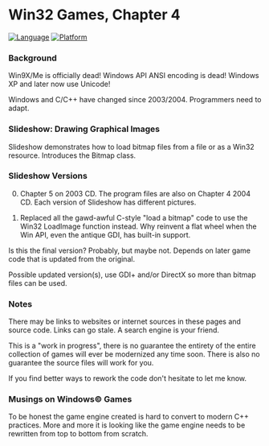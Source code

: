 # Win32 Games, Chapter 4

[![Language](https://img.shields.io/badge/Language%20-C++-blue.svg)](https://github.com/GeorgePimpleton/Win32-games/)
[![Platform](https://img.shields.io/badge/Platform%20-Win32-blue.svg)](https://github.com/GeorgePimpleton/Win32-games/)

### Background

Win9X/Me is officially dead!  Windows API ANSI encoding is dead!  Windows XP and later now use Unicode!

Windows and C/C++ have changed since 2003/2004.  Programmers need to adapt.

### Slideshow: Drawing Graphical Images

Slideshow demonstrates how to load bitmap files from a file or as a Win32 resource.  Introduces the Bitmap class.

### Slideshow Versions

0. Chapter 5 on 2003 CD.  The program files are also on Chapter 4 2004 CD.  Each version of Slideshow has different pictures.

1. Replaced all the gawd-awful C-style "load a bitmap" code to use the Win32 LoadImage function instead.  Why reinvent a flat wheel when the Win API, even the antique GDI, has built-in support.

Is this the final version?  Probably, but maybe not.  Depends on later game code that is updated from the original.

Possible updated version(s), use GDI+ and/or DirectX so more than bitmap files can be used.

### Notes

There may be links to websites or internet sources in these pages and source code. Links can go stale. A search engine is your friend.

This is a "work in progress", there is no guarantee the entirety of the entire collection of games will ever be modernized any time soon.  There is also no guarantee the source files will work for you.

If you find better ways to rework the code don't hesitate to let me know.

### Musings on Windows© Games

To be honest the game engine created is hard to convert to modern C++ practices.  More and more it is looking like the game engine needs to be rewritten from top to bottom from scratch.
